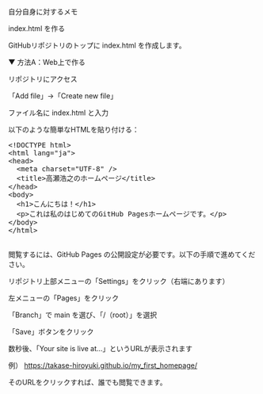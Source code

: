 自分自身に対するメモ

index.html を作る

GitHubリポジトリのトップに index.html を作成します。

▼ 方法A：Web上で作る

リポジトリにアクセス

「Add file」→「Create new file」

ファイル名に index.html と入力

以下のような簡単なHTMLを貼り付ける：

 <pre>
&lt;!DOCTYPE html&gt;
&lt;html lang="ja"&gt;
&lt;head&gt;
  &lt;meta charset="UTF-8" /&gt;
  &lt;title&gt;高瀬浩之のホームページ&lt;/title&gt;
&lt;/head&gt;
&lt;body&gt;
  &lt;h1&gt;こんにちは！&lt;/h1&gt;
  &lt;p&gt;これは私のはじめてのGitHub Pagesホームページです。&lt;/p&gt;
&lt;/body&gt;
&lt;/html&gt;
  </pre>

閲覧するには、GitHub Pages の公開設定が必要です。以下の手順で進めてください。

リポジトリ上部メニューの「Settings」をクリック（右端にあります）

左メニューの「Pages」をクリック

「Branch」で main を選び、「/（root）」を選択

「Save」ボタンをクリック

数秒後、「Your site is live at...」というURLが表示されます

例）
https://takase-hiroyuki.github.io/my_first_homepage/

そのURLをクリックすれば、誰でも閲覧できます。

